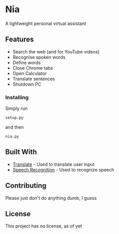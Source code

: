 # Nia

A lightweight personal virtual assistant

## Features

* Search the web (and for YouTube videos)
* Recognise spoken words
* Define words
* Close Chrome tabs
* Open Calculator
* Translate sentences
* Shutdown PC

### Installing

Simply run

```
setup.py
```

and then

```
nia.py
```

## Built With

* [Translate](https://github.com/terryyin/translate-python) - Used to translate user input
* [Speech Recognition](https://github.com/Uberi/speech_recognition) - Used to recognize speech

## Contributing

Please just don't do anything dumb, I guess

## License

This project has no license, as of yet
